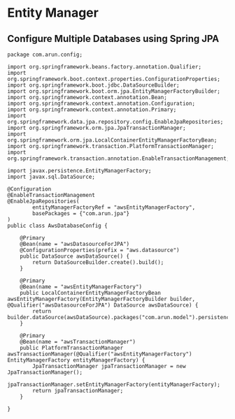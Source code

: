 # Entity Manager

## Configure Multiple Databases using Spring JPA

    package com.arun.config;
    
    import org.springframework.beans.factory.annotation.Qualifier;
    import org.springframework.boot.context.properties.ConfigurationProperties;
    import org.springframework.boot.jdbc.DataSourceBuilder;
    import org.springframework.boot.orm.jpa.EntityManagerFactoryBuilder;
    import org.springframework.context.annotation.Bean;
    import org.springframework.context.annotation.Configuration;
    import org.springframework.context.annotation.Primary;
    import org.springframework.data.jpa.repository.config.EnableJpaRepositories;
    import org.springframework.orm.jpa.JpaTransactionManager;
    import org.springframework.orm.jpa.LocalContainerEntityManagerFactoryBean;
    import org.springframework.transaction.PlatformTransactionManager;
    import org.springframework.transaction.annotation.EnableTransactionManagement;
    
    import javax.persistence.EntityManagerFactory;
    import javax.sql.DataSource;
    
    @Configuration
    @EnableTransactionManagement
    @EnableJpaRepositories(
            entityManagerFactoryRef = "awsEntityManagerFactory",
            basePackages = {"com.arun.jpa"}
    )
    public class AwsDatabaseConfig {
    
        @Primary
        @Bean(name = "awsDatasourceForJPA")
        @ConfigurationProperties(prefix = "aws.datasource")
        public DataSource awsDataSource() {
            return DataSourceBuilder.create().build();
        }
    
        @Primary
        @Bean(name = "awsEntityManagerFactory")
        public LocalContainerEntityManagerFactoryBean awsEntityManagerFactory(EntityManagerFactoryBuilder builder, @Qualifier("awsDatasourceForJPA") DataSource awsDataSource) {
            return builder.dataSource(awsDataSource).packages("com.arun.model").persistenceUnit("customer").persistenceUnit("item").build();
        }
    
        @Primary
        @Bean(name = "awsTransactionManager")
        public PlatformTransactionManager awsTransactionManager(@Qualifier("awsEntityManagerFactory") EntityManagerFactory entityManagerFactory) {
            JpaTransactionManager jpaTransactionManager = new JpaTransactionManager();
            jpaTransactionManager.setEntityManagerFactory(entityManagerFactory);
            return jpaTransactionManager;
        }
    
    }


